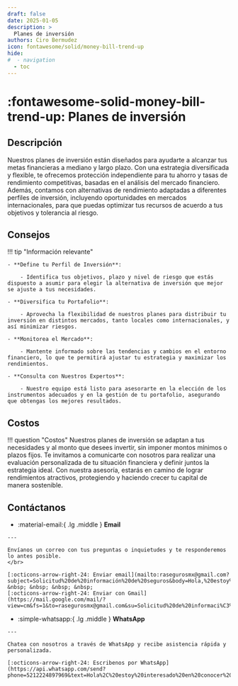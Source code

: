 ```yaml
---
draft: false
date: 2025-01-05
description: >
  Planes de inversión
authors: Ciro Bermudez
icon: fontawesome/solid/money-bill-trend-up
hide: 
#  - navigation
  - toc
---
```


# :fontawesome-solid-money-bill-trend-up: Planes de inversión

## Descripción

<div class="justify" markdown>

Nuestros planes de inversión están diseñados para ayudarte a alcanzar tus metas financieras a mediano y largo plazo. Con una estrategia diversificada y flexible, te ofrecemos protección independiente para tu ahorro y tasas de rendimiento competitivas, basadas en el análisis del mercado financiero. Además, contamos con alternativas de rendimiento adaptadas a diferentes perfiles de inversión, incluyendo oportunidades en mercados internacionales, para que puedas optimizar tus recursos de acuerdo a tus objetivos y tolerancia al riesgo.

</div>

## Consejos

!!! tip "Información relevante"

    - **Define tu Perfil de Inversión**:

        - Identifica tus objetivos, plazo y nivel de riesgo que estás dispuesto a asumir para elegir la alternativa de inversión que mejor se ajuste a tus necesidades.

    - **Diversifica tu Portafolio**:

        - Aprovecha la flexibilidad de nuestros planes para distribuir tu inversión en distintos mercados, tanto locales como internacionales, y así minimizar riesgos.

    - **Monitorea el Mercado**:

        - Mantente informado sobre las tendencias y cambios en el entorno financiero, lo que te permitirá ajustar tu estrategia y maximizar los rendimientos.

    - **Consulta con Nuestros Expertos**:

        - Nuestro equipo está listo para asesorarte en la elección de los instrumentos adecuados y en la gestión de tu portafolio, asegurando que obtengas los mejores resultados.

## Costos

!!! question "Costos"
    Nuestros planes de inversión se adaptan a tus necesidades y al monto que desees invertir, sin imponer montos mínimos o plazos fijos. Te invitamos a comunicarte con nosotros para realizar una evaluación personalizada de tu situación financiera y definir juntos la estrategia ideal. Con nuestra asesoría, estarás en camino de lograr rendimientos atractivos, protegiendo y haciendo crecer tu capital de manera sostenible.

## Contáctanos

<div class="grid cards" markdown>

-    :material-email:{ .lg .middle } __Email__

    ---

    Envíanos un correo con tus preguntas o inquietudes y te responderemos lo antes posible.
    </br>

    [:octicons-arrow-right-24: Enviar email](mailto:rasegurosmx@gmail.com?subject=Solicitud%20de%20información%20de%20seguros&body=Hola,%20estoy%20interesado%20en%20conocer%20más%20sobre%20las%20opciones%20de%20seguro.%20Agradecería%20su%20respuesta.%20Saludos.) &nbsp; &nbsp; &nbsp; &nbsp;
    [:octicons-arrow-right-24: Enviar con Gmail](https://mail.google.com/mail/?view=cm&fs=1&to=rasegurosmx@gmail.com&su=Solicitud%20de%20informaci%C3%B3n%20de%20seguros&body=Hola,%20estoy%20interesado%20en%20conocer%20m%C3%A1s%20sobre%20las%20opciones%20de%20seguro.%20Agradecer%C3%ADa%20su%20respuesta.%20Saludos.)

-    :simple-whatsapp:{ .lg .middle } __WhatsApp__

    ---

    Chatea con nosotros a través de WhatsApp y recibe asistencia rápida y personalizada.

    [:octicons-arrow-right-24: Escribenos por WhatsApp](https://api.whatsapp.com/send?phone=5212224897969&text=Hola%2C%20estoy%20interesado%20en%20conocer%20m%C3%A1s%20sobre%20las%20opciones%20de%20seguro.%20Agradecer%C3%ADa%20su%20respuesta.%20Saludos.)

</div>
